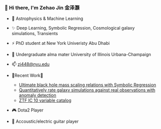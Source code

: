 ### 👋 Hi there, I'm Zehao Jin 金泽灏
- 👀 Astrophysics & Machine Learning
- ✨ Deep Learning, Symbolic Regression, Cosmological galaxy simulations, Transients
- ⚡ PhD student at New York Univeristy Abu Dhabi
- 🌱 Undergraduate alma mater University of Illinois Urbana-Champaign
- 📫 zj448@nyu.edu
- 🌟Recent Work🌟
  - [Ultimate black hole mass scaling relations with Symbolic Regression](https://github.com/ZehaoJin/Ultimate_black_hole_mass_scaling_relations_Symbolic_Regression)
  - [Quantitatively rate galaxy simulations against real observations with anomaly detection](https://github.com/ZehaoJin/Rate-galaxy-simulation-with-Anomaly-Detection)
  - [ZTF IC 10 variable catalog](https://github.com/ZehaoJin/Transients-in-IC-10)

- 🎮 Dota2 Player
- 🎸 Accoustic/electric guitar player
<!--
**ZehaoJin/ZehaoJin** is a ✨ _special_ ✨ repository because its `README.md` (this file) appears on your GitHub profile.

Here are some ideas to get you started:

- 🔭 I’m currently working on ...
- 🌱 I’m currently learning ...
- 👯 I’m looking to collaborate on ...
- 🤔 I’m looking for help with ...
- 💬 Ask me about ...
- 📫 How to reach me: ...
- 😄 Pronouns: ...
- ⚡ Fun fact: ...
-->

